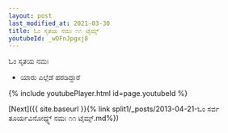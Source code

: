 ```yaml
---
layout: post
last_modified_at: 2021-03-30
title: ಓಂ ಸೃತಯ ನಮಃ ೧೧ ಟೈಮ್ಸ್
youtubeId: _wOFnJpgxj8
---
```

 
 
 ಓಂ ಸೃತಯ ನಮಃ  
 
 -  ಯಾರು ಎಲ್ಲೆಡೆ ಹರಡಿದ್ದಾರೆ 
 
  
 
  
 
 
 
 
 
 


{% include youtubePlayer.html id=page.youtubeId %}
 
[Next]({{ site.baseurl }}{% link  split1/_posts/2013-04-21-ಓಂ ಸರ್ವ ತೂರ್ಯವಿನೋಧ್ಯ್ನ್ ನಮಃ ೧೧ ಟೈಮ್ಸ್.md%})
 
